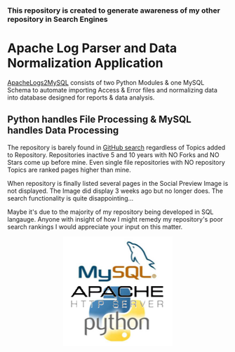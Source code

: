 ### This repository is created to generate awareness of my other repository in Search Engines 
# Apache Log Parser and Data Normalization Application
[ApacheLogs2MySQL](https://github.com/willthefarmer/ApacheLogs2MySQL) consists of two Python Modules & one MySQL Schema to automate importing Access & Error files and normalizing data into database designed for reports & data analysis.
## Python handles File Processing & MySQL handles Data Processing

The repository is barely found in [GitHub search](https://github.com/search) regardless of Topics added to Repository. Repositories inactive 5 and 10 years with NO Forks and NO Stars come up before mine. Even single file repositories with NO repository Topics are ranked pages higher than mine. 

When repository is finally listed several pages in the Social Preview Image is not displayed. The Image did display 3 weeks ago but no longer does. The search functionality is quite disappointing...

Maybe it's due to the majority of my repository being developed in SQL langauge. Anyone with insight of how I might remedy my repository's poor search rankings I would appreciate your input on this matter.

<p align="center">
  <img width="250" height="250" src="./assets/MySQL-Apache-Python.png">
</p>



